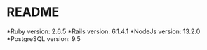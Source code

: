 # README

*Ruby version: 2.6.5
*Rails version: 6.1.4.1
*NodeJs version: 13.2.0
*PostgreSQL version: 9.5

